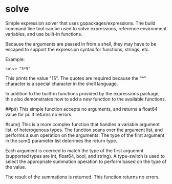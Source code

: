 # solve
Simple expression solver that uses gopackages/expressions. The build command line tool
can be used to solve expressions, reference environment variables, and use built-in functions.

Because the arguments are passed in from a shell, they may have to be escaped to support
the expression syntax for functions, strings, etc.

Example:

    
    solve "3*5"
    
This prints the value "15". The quotes are required because the "*" character is a special
character in the shell language.

In addition to the built-in functions provided by the expressions package, this also demonstrates
how to add a new function to the available functions.

##pi()
This simple function accepts no arguments, and returns a float64 value for pi. It returns no errors.

#sum()
This is a more complex function that handles a variable argument list, of heterogenous types. The
function scans over the argument list, and performs a sum operation on the arguments. The type of the
first argument in the sum() parameter list deterimes the return type.

Each argument is coerced to match the type of the first arguemnt (supported types are int, float64, bool,
and string). A type-switch is used to select the appropriate summation operation to perform based on the
type of the value.

The result of the summations is returned. This function returns no errors.

